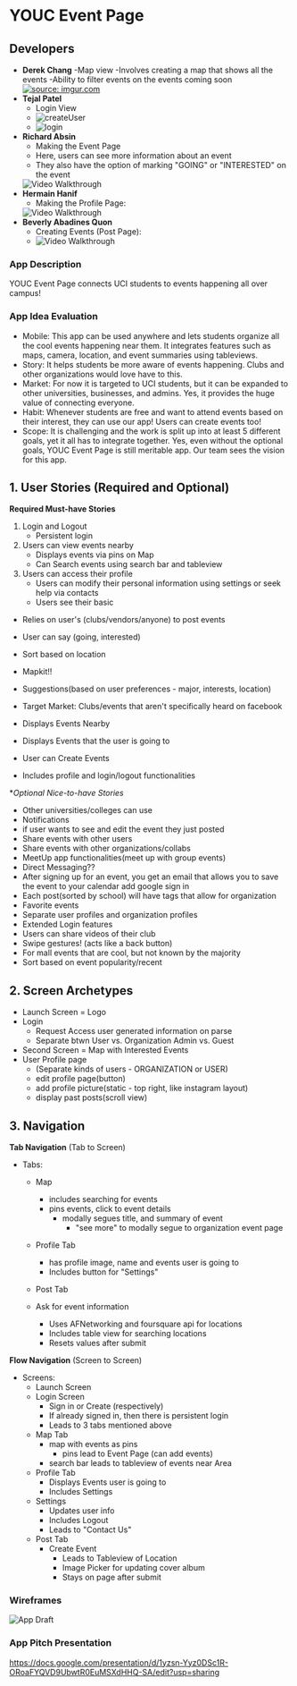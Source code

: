 # YOUC Event Page

## Developers
* **Derek Chang**
   -Map view
   -Involves creating a map that shows all the events
   -Ability to filter events on the events coming soon
   <a href="https://imgur.com/E7lJxcl"><img src="https://i.imgur.com/E7lJxcl.gif" title="source: imgur.com" /></a>
* **Tejal Patel**
   - Login View
   - ![createUser](loginPage.gif)
   - ![login](loginPage2.gif)
* **Richard Absin**
   - Making the Event Page
   - Here, users can see more information about an event
   - They also have the option of marking "GOING" or "INTERESTED" on the event
   <img src='https://github.com/BeverlyAb/YOUC_Event_Page/blob/master/EventsViewController.gif' width ='' alt='Video Walkthrough' />
* **Hermain Hanif**
   - Making the Profile Page:
   <img src='http://g.recordit.co/39HI1wSSB0.gif' title='Video Walkthrough' width='' alt='Video Walkthrough' />
* **Beverly Abadines Quon**
   - Creating Events (Post Page):
   -  <img src='https://i.imgur.com/b8Vpxqq.gif' title='Video Walkthrough' width='' alt='Video Walkthrough' />

### App Description
YOUC Event Page connects UCI students to events happening all over campus!

### App Idea Evaluation
- Mobile: This app can be used anywhere and lets students organize all the cool events happening near them. 
It integrates features such as maps, camera, location, and event summaries using tableviews.
- Story: It helps students be more aware of events happening. Clubs and other organizations would love have to this.
- Market: For now it is targeted to UCI students, but it can be expanded to other universities, businesses, and admins.
   Yes, it provides the huge value of connecting everyone. 
- Habit: Whenever students are free and want to attend events based on their interest, they can use our app! Users can create events too! 
- Scope: It is challenging and the work is split up into at least 5 different goals, yet it all has to integrate  together. 
Yes, even without the optional goals, YOUC Event Page is still meritable app. Our team sees the vision for this app. 

## 1. User Stories (Required and Optional)

**Required Must-have Stories**

1) Login and Logout
   + Persistent login
2) Users can view events nearby 
   + Displays events via pins on Map
   + Can Search events using search bar and tableview
3) Users can access their profile
   * Users can modify their personal information using settings or seek help via contacts
   * Users see their basic 
* Relies on user's (clubs/vendors/anyone) to post events
* User can say (going, interested)
* Sort based on location
* Mapkit!!

* Suggestions(based on user preferences - major, interests, location)
* Target Market: Clubs/events that aren't specifically heard on facebook
* Displays Events Nearby
* Displays Events that the user is going to
* User can Create Events
* Includes profile and login/logout functionalities

**Optional Nice-to-have Stories*
 * Other universities/colleges can use
 * Notifications
 * if user wants to see and edit the event they just posted
 * Share events with other users 
 * Share events with other organizations/collabs 
 * MeetUp app functionalities(meet up with group events)
 * Direct Messaging??
 * After signing up for an event, you get an email that allows you to save the event to your calendar
 add google sign in
 * Each post(sorted by school) will have tags that allow for organization
 * Favorite events
 * Separate user profiles and organization profiles
 * Extended Login features
 * Users can share videos of their club
 * Swipe gestures! (acts like a back button)
 * For mall events that are cool, but not known by the majority
 * Sort based on event popularity/recent
 
 
 

## 2. Screen Archetypes

 * Launch Screen = Logo
 * Login 
     * Request Access user generated information on parse
     * Separate btwn User vs. Organization Admin vs. Guest
* Second Screen = Map with Interested Events 
 * User Profile page
     * (Separate kinds of users - ORGANIZATION or USER)
     * edit profile page(button)
     * add profile picture(static - top right, like instagram layout)
     * display past posts(scroll view)

## 3. Navigation

**Tab Navigation** (Tab to Screen)
* Tabs:
  * Map
    * includes searching for events
    * pins events, click to event details 
      * modally segues title, and summary of event
         * "see more" to modally segue to organization event page
     
   * Profile Tab
      * has profile image, name and events user is going to
      * Includes button for "Settings"
   * Post Tab
   * Ask for event information
      * Uses AFNetworking and foursquare api for locations
      * Includes table view for searching locations
      * Resets values after submit

**Flow Navigation** (Screen to Screen)
* Screens:
  * Launch Screen
  * Login Screen
    * Sign in or Create (respectively) 
    * If already signed in, then there is persistent login
    * Leads to 3 tabs mentioned above  
  * Map Tab
    * map with events as pins
      * pins lead to Event Page (can add events)
    * search bar leads to tableview of events near Area
  * Profile Tab
    * Displays Events user is going to 
    * Includes Settings
  * Settings 
    * Updates user info
    * Includes Logout
    * Leads to "Contact Us" 
  * Post Tab
    * Create Event
      * Leads to Tableview of Location
      * Image Picker for updating cover album
      * Stays on page after submit
       
### Wireframes
![App Draft](ScreenTransitions.jpeg)

### App Pitch Presentation
https://docs.google.com/presentation/d/1yzsn-Yyz0DSc1R-ORoaFYQVD9UbwtR0EuMSXdHHQ-SA/edit?usp=sharing

